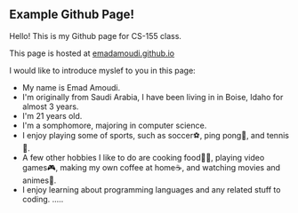 ## Example Github Page!

Hello! This is my Github page for CS-155 class.

This page is hosted at [emadamoudi.github.io](https://github.com/EmadAmoudi/emadamoudi.github.io)

I would like to introduce myslef to you in this page:
+ My name is Emad Amoudi.
+ I'm originally from Saudi Arabia, I have been living in in Boise, Idaho for almost 3 years.
+ I'm 21 years old.
+ I'm a somphomore, majoring in computer science.
+ I enjoy playing some of sports, such as soccer⚽️, ping pong🏓, and tennis🎾.
+ A few other hobbies I like to do are cooking food🧑‍🍳, playing video games🎮, making my own coffee at home☕️, and watching movies and animes🍿.
+ I enjoy learning about programming languages and any related stuff to coding.
.....


